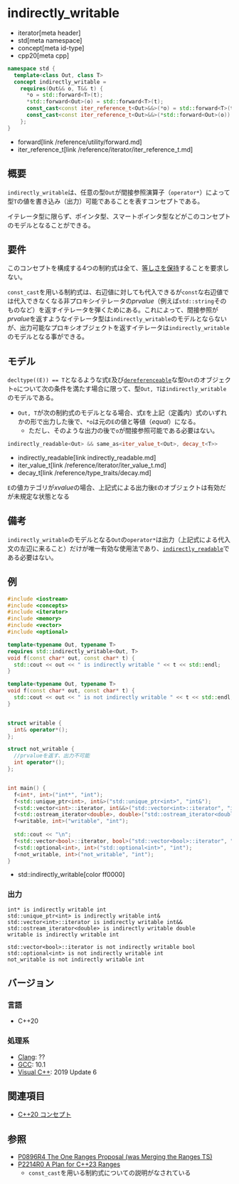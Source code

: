 # indirectly_writable
* iterator[meta header]
* std[meta namespace]
* concept[meta id-type]
* cpp20[meta cpp]

```cpp
namespace std {
  template<class Out, class T>
  concept indirectly_writable = 
    requires(Out&& o, T&& t) {
      *o = std::forward<T>(t);
      *std::forward<Out>(o) = std::forward<T>(t);
      const_cast<const iter_reference_t<Out>&&>(*o) = std::forward<T>(t);
      const_cast<const iter_reference_t<Out>&&>(*std::forward<Out>(o)) = std::forward<T>(t);
    };
}
```
* forward[link /reference/utility/forward.md]
* iter_reference_t[link /reference/iterator/iter_reference_t.md]

## 概要

`indirectly_writable`は、任意の型`Out`が間接参照演算子（`operator*`）によって型`T`の値を書き込み（出力）可能であることを表すコンセプトである。

イテレータ型に限らず、ポインタ型、スマートポインタ型などがこのコンセプトのモデルとなることができる。

## 要件

このコンセプトを構成する4つの制約式は全て、[等しさを保持](/reference/concepts.md)することを要求しない。

`const_cast`を用いる制約式は、右辺値に対しても代入できるが`const`な右辺値では代入できなくなる非プロキシイテレータの*prvalue*（例えば`std::string`そのものなど）を返すイテレータを弾くためにある。これによって、間接参照が*prvalue*を返すようなイテレータ型は`indirectly_writable`のモデルとならないが、出力可能なプロキシオブジェクトを返すイテレータは`indirectly_writable`のモデルとなる事ができる。

## モデル

`decltype((E)) == T`となるような式`E`及び[`dereferenceable`](dereferenceable.md)な型`Out`のオブジェクト`o`について次の条件を満たす場合に限って、型`Out, T`は`indirectly_writable`のモデルである。

- `Out, T`が次の制約式のモデルとなる場合、式`E`を上記（定義内）式のいずれかの形で出力した後で、`*o`は元の`E`の値と等値（*equal*）になる。
    - ただし、そのような出力の後で`o`が間接参照可能である必要はない。
```cpp
indirectly_readable<Out> && same_as<iter_value_t<Out>, decay_t<T>>
```
* indirectly_readable[link indirectly_readable.md]
* iter_value_t[link /reference/iterator/iter_value_t.md]
* decay_t[link /reference/type_traits/decay.md]

`E`の値カテゴリが*xvalue*の場合、上記式による出力後`E`のオブジェクトは有効だが未規定な状態となる

## 備考

`indirectly_writable`のモデルとなる`Out`の`operator*`は出力（上記式による代入文の左辺に来ること）だけが唯一有効な使用法であり、[`indirectly_readable`](indirectly_readable.md)である必要はない。

## 例
```cpp example
#include <iostream>
#include <concepts>
#include <iterator>
#include <memory>
#include <vector>
#include <optional>

template<typename Out, typename T>
requires std::indirectly_writable<Out, T>
void f(const char* out, const char* t) {
  std::cout << out << " is indirectly writable " << t << std::endl;
}

template<typename Out, typename T>
void f(const char* out, const char* t) {
  std::cout << out << " is not indirectly writable " << t << std::endl;
}


struct writable {
  int& operator*();
};

struct not_writable {
  //prvalueを返す、出力不可能
  int operator*();
};


int main() {
  f<int*, int>("int*", "int");
  f<std::unique_ptr<int>, int&>("std::unique_ptr<int>", "int&");
  f<std::vector<int>::iterator, int&&>("std::vector<int>::iterator", "int&&");
  f<std::ostream_iterator<double>, double>("std::ostream_iterator<double>", "double");
  f<writable, int>("writable", "int");
  
  std::cout << "\n";
  f<std::vector<bool>::iterator, bool>("std::vector<bool>::iterator", "bool");
  f<std::optional<int>, int>("std::optional<int>", "int");
  f<not_writable, int>("not_writable", "int");
}
```
* std::indirectly_writable[color ff0000]

### 出力
```
int* is indirectly writable int
std::unique_ptr<int> is indirectly writable int&
std::vector<int>::iterator is indirectly writable int&&
std::ostream_iterator<double> is indirectly writable double
writable is indirectly writable int

std::vector<bool>::iterator is not indirectly writable bool
std::optional<int> is not indirectly writable int
not_writable is not indirectly writable int
```

## バージョン
### 言語
- C++20

### 処理系
- [Clang](/implementation.md#clang): ??
- [GCC](/implementation.md#gcc): 10.1
- [Visual C++](/implementation.md#visual_cpp): 2019 Update 6

## 関連項目

- [C++20 コンセプト](/lang/cpp20/concepts.md)

## 参照

- [P0896R4 The One Ranges Proposal (was Merging the Ranges TS)](http://www.open-std.org/jtc1/sc22/wg21/docs/papers/2018/p0896r4.pdf)
- [P2214R0 A Plan for C++23 Ranges](http://www.open-std.org/jtc1/sc22/wg21/docs/papers/2020/p2214r0.html#a-tuple-that-is-writable)
    - `const_cast`を用いる制約式についての説明がなされている
